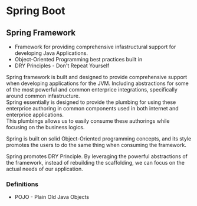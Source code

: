 # Spring Boot

## Spring Framework 

* Framework for providing comprehensive infastructural support for developing Java Applications.  
* Object-Oriented Programming best practices built in  
* DRY Principles - Don't Repeat Yourself  

Spring framework is built and designed to provide comprehensive support when developing applications for the JVM. Including abstractions for some of the most powerful and common enterprice integrations, specifically around common infastructure.  
Spring essentially is designed to provide the plumbing for using these enterprice authoring in common components used in both internet and enterprice applications.  
This plumbings allows us to easily consume these authorings while focusing on the business logics.  

Spring is built on solid Object-Oriented programming concepts, and its style promotes the users to do the same thing when consuming the framework.  

Spring promotes DRY Principle. By leveraging the powerful abstractions of the framework, instead of rebuilding the scaffolding, we can focus on the actual needs of our application.  

### Definitions 

* POJO - Plain Old Java Objects  
